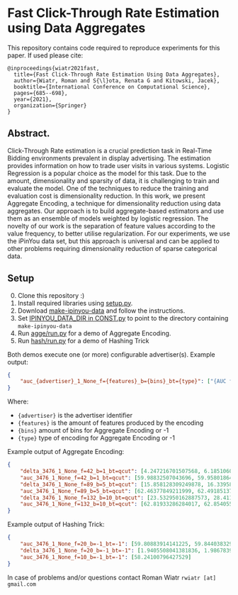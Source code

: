 # Fast Click-Through Rate Estimation using Data Aggregates
This repository contains code required to reproduce experiments for this paper. If used please cite:
```
@inproceedings{wiatr2021fast,
  title={Fast Click-Through Rate Estimation Using Data Aggregates},
  author={Wiatr, Roman and S{\l}ota, Renata G and Kitowski, Jacek},
  booktitle={International Conference on Computational Science},
  pages={685--698},
  year={2021},
  organization={Springer}
}
```
## Abstract.
Click-Through Rate estimation is a crucial prediction task in Real-Time Bidding environments prevalent in display advertising. The estimation provides information on how to trade user visits in various systems. Logistic Regression is a popular choice as the model for this task. Due to the amount, dimensionality and sparsity of data, it is challenging to train and evaluate the model. One of the techniques to reduce the training and evaluation cost is dimensionality reduction. In this work, we present Aggregate Encoding, a technique for dimensionality reduction using data aggregates. Our approach is to build aggregate-based estimators and use them as an ensemble of models weighted by logistic regression. The novelty of our work is the separation of feature values according to the value frequency, to better utilise regularization. For our experiments, we use the iPinYou data set, but this approach is universal and can be applied to other problems requiring dimensionality reduction of sparse categorical data.
## Setup
0. Clone this repository :)
1. Install required libraries using [setup.py](setup.py).
2. Download [make-ipinyou-data](https://github.com/wnzhang/https://github.com/wnzhang/make-ipinyou-data) and follow the instructions.
3. Set [IPINYOU_DATA_DIR in CONST.py](src/experiment/ipinyou/CONST.py) to point to the directory containing ```make-ipinyou-data```
4. Run [agge/run.py](src/experiment/ipinyou/agge/run.py) for a demo of Aggregate Encoding.
5. Run [hash/run.py](src/experiment/ipinyou/agge/run.py) for a demo of Hashing Trick

Both demos execute one (or more) configurable advertiser(s).
Example output:
```json
{
	"auc_{advertiser}_1_None_f={features}_b={bins}_bt={type}": ["{AUC for each repeated experiment}"]
}
```
Where:
* ```{advertiser}``` is the advertiser identifier
* ```{features}``` is the amount of features produced by the encoding
* ```{bins}``` amount of bins for Aggregate Encoding or -1
* ```{type}``` type of encoding for Aggregate Encoding or -1

Example output of Aggregate Encoding:
```json
{
	"delta_3476_1_None_f=42_b=1_bt=qcut": [4.247216701507568, 6.185106039047241, 4.1242570877075195],
	"auc_3476_1_None_f=42_b=1_bt=qcut": [59.98832507043696, 59.95801864913126, 59.900236640710794],
	"delta_3476_1_None_f=89_b=5_bt=qcut": [15.858128309249878, 16.339589834213257, 17.3368878364563],
	"auc_3476_1_None_f=89_b=5_bt=qcut": [62.46377849211999, 62.49185137460679, 62.568329792396106],
	"delta_3476_1_None_f=132_b=10_bt=qcut": [23.532950162887573, 28.411821842193604, 23.64673900604248],
	"auc_3476_1_None_f=132_b=10_bt=qcut": [62.81933286284017, 62.85405514603353, 62.97970800051742]
}
```
Example output of Hashing Trick:
```json
{
	"auc_3476_1_None_f=20_b=-1_bt=-1": [59.80883914141225, 59.844038329707786],
	"delta_3476_1_None_f=20_b=-1_bt=-1": [1.9405508041381836, 1.9867839813232422],
	"auc_3476_1_None_f=10_b=-1_bt=-1": [58.24100796427529]
}
```

In case of problems and/or questions contact Roman Wiatr ```rwiatr [at] gmail.com```
